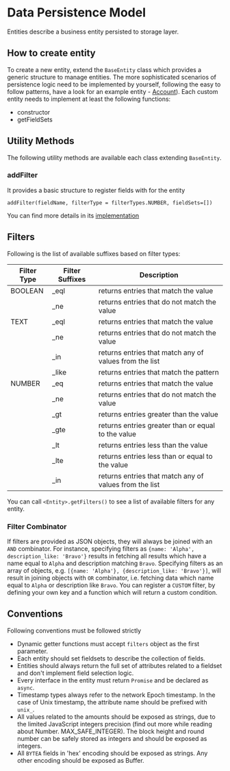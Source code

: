 # Data Persistence Model

Entities describe a business entity persisted to storage layer.

## How to create entity

To create a new entity, extend the `BaseEntity` class which provides a generic structure to manage entities. The more sophisticated scenarios of persistence logic need to be implemented by yourself, following the easy to follow patterns, have a look for an example entity - [Account](./entities/account.js)). Each custom entity needs to implement at least the following functions:

* constructor
* getFieldSets
## Utility Methods

The following utility methods are available each class extending `BaseEntity`.

### addFilter

It provides a basic structure to register fields with for the entity

```
addFilter(fieldName, filterType = filterTypes.NUMBER, fieldSets=[])
```

You can find more details in its [implementation](./entities/base_entity.js#L63)

## Filters

Following is the list of available suffixes based on filter types:

| Filter Type | Filter Suffixes | Description                                                |
| ----------- | --------------- | ---------------------------------------------------------- |
| BOOLEAN     | \_eql           | returns entries that match the value                     |
|             | \_ne            | returns entries that do not match the value             |
| TEXT        | \_eql           | returns entries that match the value                     |
|             | \_ne            | returns entries that do not match the value             |
|             | \_in            | returns entries that match any of values from the list          |
|             | \_like          | returns entries that match the pattern                     |
| NUMBER      | \_eq            | returns entries that match the value                     |
|             | \_ne            | returns entries that do not match the value             |
|             | \_gt            | returns entries greater than the value             |
|             | \_gte           | returns entries greater than or equal to the value |
|             | \_lt            | returns entries less than the value                |
|             | \_lte           | returns entries less than or equal to the value    |
|             | \_in            | returns entries that match any of values from the list         |

You can call `<Entity>.getFilters()` to see a list of available filters for any entity.

### Filter Combinator

If filters are provided as JSON objects, they will always be joined with an `AND` combinator. For instance, specifying filters as `{name: 'Alpha', description_like: 'Bravo'}` results in fetching all results which have a name equal to `Alpha` and description matching `Bravo`. Specifying filters as an array of objects, e.g. `[{name: 'Alpha'}, {description_like: 'Bravo'}]`, will result in joining objects with `OR` combinator, i.e. fetching data which name equal to `Alpha` or description like `Bravo`.
 You can register a `CUSTOM` filter, by defining your own key and a function which will return a custom condition.

## Conventions

Following conventions must be followed strictly

* Dynamic getter functions must accept `filters` object as the first parameter.
* Each entity should set fieldsets to describe the collection of fields.
* Entities should always return the full set of attributes related to a fieldset and don't implement field selection logic.
* Every interface in the entity must return `Promise` and be declared as `async`.
* Timestamp types always refer to the network Epoch timestamp. In the case of Unix timestamp, the attribute name should be prefixed with `unix_`.
* All values related to the amounts should be exposed as strings, due to the limited JavaScript integers precision (find out more while reading about Number. MAX_SAFE_INTEGER). The block height and round number can be safely stored as integers and should be exposed as integers.
* All `BYTEA` fields in 'hex' encoding should be exposed as strings. Any other encoding should be exposed as Buffer.
